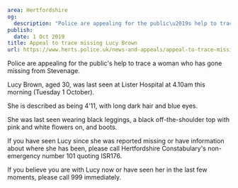 ```yaml
area: Hertfordshire
og:
  description: "Police are appealing for the public\u2019s help to trace a woman who has gone missing from Stevenage."
publish:
  date: 1 Oct 2019
title: Appeal to trace missing Lucy Brown
url: https://www.herts.police.uk/news-and-appeals/appeal-to-trace-missing-lucy-brown-0840
```

Police are appealing for the public's help to trace a woman who has gone missing from Stevenage.

Lucy Brown, aged 30, was last seen at Lister Hospital at 4.10am this morning (Tuesday 1 October).

She is described as being 4'11, with long dark hair and blue eyes.

She was last seen wearing black leggings, a black off-the-shoulder top with pink and white flowers on, and boots.

If you have seen Lucy since she was reported missing or have information about where she has been, please call Hertfordshire Constabulary's non-emergency number 101 quoting ISR176.

If you believe you are with Lucy now or have seen her in the last few moments, please call 999 immediately.
